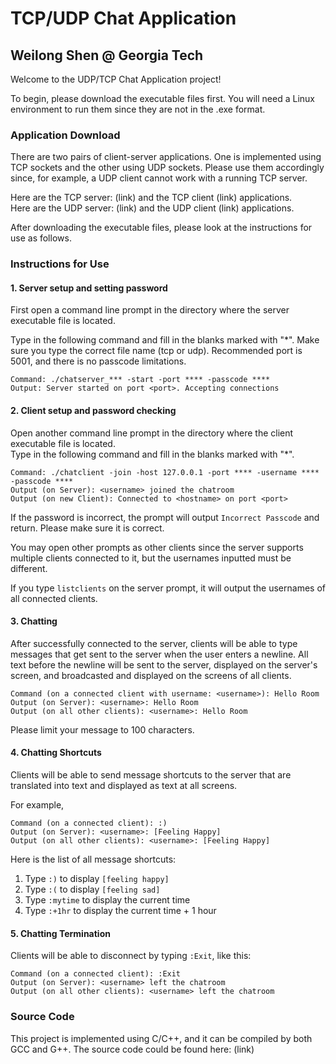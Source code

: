 # TCP/UDP Chat Application
## Weilong Shen @ Georgia Tech

Welcome to the UDP/TCP Chat Application project!

To begin, please download the executable files first. You will need a Linux environment to run them since they are not in the .exe format.

### Application Download

There are two pairs of client-server applications. One is implemented using TCP sockets and the other using UDP sockets. Please use them accordingly since, for example, a UDP client cannot work with a running TCP server.

Here are the TCP server: (link) and the TCP client (link) applications.  
Here are the UDP server: (link) and the UDP client (link) applications.

After downloading the executable files, please look at the instructions for use as follows.

### Instructions for Use

#### 1. Server setup and setting password

First open a command line prompt in the directory where the server executable file is located.

Type in the following command and fill in the blanks marked with "\*". Make sure you type the correct file name (tcp or udp). Recommended port is 5001, and there is no passcode limitations.

```
Command: ./chatserver_*** -start -port **** -passcode ****  
Output: Server started on port <port>. Accepting connections
```

#### 2. Client setup and password checking

Open another command line prompt in the directory where the client executable file is located.  
Type in the following command and fill in the blanks marked with "\*".

```
Command: ./chatclient -join -host 127.0.0.1 -port **** -username **** -passcode ****
Output (on Server): <username> joined the chatroom
Output (on new Client): Connected to <hostname> on port <port>
```

If the password is incorrect, the prompt will output `Incorrect Passcode` and return. Please make sure it is correct.

You may open other prompts as other clients since the server supports multiple clients connected to it, but the usernames inputted must be different. 

If you type `listclients` on the server prompt, it will output the usernames of all connected clients.

#### 3. Chatting

After successfully connected to the server, clients will be able to type messages that get sent to the server when the user enters a newline. All text before the newline will be sent to the server, displayed on the server's screen, and broadcasted and displayed on the screens of all clients.

```
Command (on a connected client with username: <username>): Hello Room  
Output (on Server): <username>: Hello Room  
Output (on all other clients): <username>: Hello Room
```

Please limit your message to 100 characters.

#### 4. Chatting Shortcuts

Clients will be able to send message shortcuts to the server that are translated into text and displayed as text at all screens.

For example,  
```
Command (on a connected client): :)
Output (on Server): <username>: [Feeling Happy]
Output (on all other clients): <username>: [Feeling Happy]
```

Here is the list of all message shortcuts:  
1. Type `:)` to display `[feeling happy]`  
2. Type `:(` to display `[feeling sad]`  
3. Type `:mytime` to display the current time  
4. Type `:+1hr` to display the current time + 1 hour  

#### 5. Chatting Termination

Clients will be able to disconnect by typing `:Exit`, like this:  
```
Command (on a connected client): :Exit
Output (on Server): <username> left the chatroom
Output (on all other clients): <username> left the chatroom
```

### Source Code

This project is implemented using C/C++, and it can be compiled by both GCC and G++. The source code could be found here: (link)
